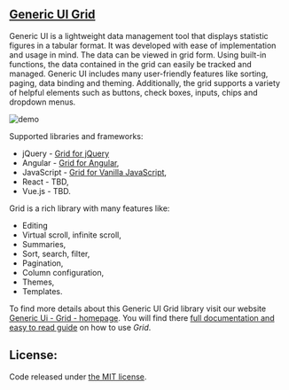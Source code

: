 ## <a href='http://generic-ui.com' >Generic UI Grid</a>

Generic UI is a lightweight data management tool that displays statistic figures in a tabular format. It was developed with ease of implementation and usage in mind. The data can be viewed in grid form. Using built-in functions, the data contained in the grid can easily be tracked and managed. Generic UI includes many user-friendly features like sorting, paging, data binding and theming. Additionally, the grid supports a variety of helpful elements such as buttons, check boxes, inputs, chips and dropdown menus.

![demo](https://generic-ui.com/assets/example/grid.png)

Supported libraries and frameworks:
 * jQuery - <a href="https://github.com/generic-ui/generic-ui/tree/master/jquery-grid" >Grid for jQuery</a>
 * Angular - <a href="https://github.com/generic-ui/generic-ui/tree/master/ngx-grid" >Grid for Angular</a>,
 * JavaScript - <a href="https://github.com/generic-ui/generic-ui/tree/master/grid" >Grid for Vanilla JavaScript</a>,
 * React - TBD,
 * Vue.js - TBD.


Grid is a rich library with many features like:
 * Editing 
 * Virtual scroll, infinite scroll,
 * Summaries,
 * Sort, search, filter,
 * Pagination,
 * Column configuration,
 * Themes,
 * Templates.


To find more details about this Generic UI Grid library visit our website <a href="http://generic-ui.com/">Generic Ui - Grid - homepage</a>.
You will find there <a href="http://generic-ui.com/guide">full documentation and easy to read guide</a> on how to use *Grid*.

## License:
Code released under <a href='https://github.com/generic-ui/generic-ui/blob/master/ngx-grid/LICENSE' >the MIT license</a>.